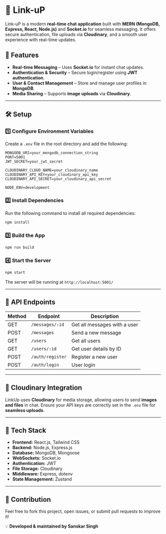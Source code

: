 # 🚀 Link-uP

Link-uP is a modern **real-time chat application** built with **MERN (MongoDB, Express, React, Node.js)** and **Socket.io** for seamless messaging. It offers secure authentication, file uploads via **Cloudinary**, and a smooth user experience with real-time updates.

## 📌 Features
- **Real-time Messaging** – Uses **Socket.io** for instant chat updates.
- **Authentication & Security** – Secure login/register using **JWT authentication**.
- **User & Contact Management** – Store and manage user profiles in **MongoDB**.
- **Media Sharing** – Supports **image uploads** via **Cloudinary**.
---

## 🛠️ Setup

### 1️⃣ **Configure Environment Variables**
Create a `.env` file in the root directory and add the following:

```env
MONGODB_URI=your_mongodb_connection_string
PORT=5001
JWT_SECRET=your_jwt_secret

CLOUDINARY_CLOUD_NAME=your_cloudinary_name
CLOUDINARY_API_KEY=your_cloudinary_api_key
CLOUDINARY_API_SECRET=your_cloudinary_api_secret

NODE_ENV=development
```

### 2️⃣ **Install Dependencies**
Run the following command to install all required dependencies:

```sh
npm install
```

### 3️⃣ **Build the App**

```sh
npm run build
```

### 4️⃣ **Start the Server**

```sh
npm start
```

The server will be running at `http://localhost:5001/`

---

## 📜 API Endpoints

| Method | Endpoint         | Description                     |
|--------|----------------|--------------------------------|
| GET    | `/messages/:id` | Get all messages with a user    |
| POST   | `/messages`     | Send a new message              |
| GET    | `/users`        | Get all users                   |
| GET    | `/users/:id`    | Get user details by ID          |
| POST   | `/auth/register` | Register a new user            |
| POST   | `/auth/login`    | User login                      |

---

## 📸 Cloudinary Integration
LinkUp uses **Cloudinary** for media storage, allowing users to send **images and files** in chat. Ensure your API keys are correctly set in the `.env` file for **seamless uploads**.

---

## 🚀 Tech Stack
- **Frontend:** React.js, Tailwind CSS
- **Backend:** Node.js, Express.js
- **Database:** MongoDB, Mongoose
- **WebSockets:** Socket.io
- **Authentication:** JWT
- **File Storage:** Cloudinary
- **Middleware:** Express, dotenv
- **State Management:** Zustand
---

## 📌 Contribution
Feel free to fork this project, open issues, or submit pull requests to improve it!

💡 **Developed & maintained by Sanskar Singh**

